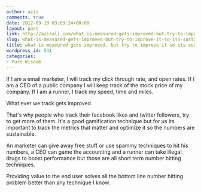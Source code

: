 ```yaml
---
author: aziz
comments: true
date: 2012-09-10 03:03:24+00:00
layout: post
link: http://azizali.com/what-is-measured-gets-improved-but-try-to-improve-it-so-its-sustainable/
slug: what-is-measured-gets-improved-but-try-to-improve-it-so-its-sustainable
title: what is measured gets improved, but try to improve it so its sustainable
wordpress_id: 541
categories:
- Pure Wisdom
---
```


If I am a email marketer, I will track my click through rate, and open rates.
If I am a CEO of a public company I will keep track of the stock price of my company.
If I am a runner, I track my speed, time and miles.

What ever we track gets improved.

That's why people who track their facebook likes and twitter followers, try to get more of them. It's a good gamification technique but for us its important to track the metrics that matter and optimize it so the numbers are sustainable.

An marketer can give away free stuff or use spammy techniques to hit his numbers, a CEO can game the accounting and a runner can take illegal drugs to boost performance but those are all short term number hitting techniques.

Providing value to the end user solves all the bottom line number hitting problem better than any technique I know. 

